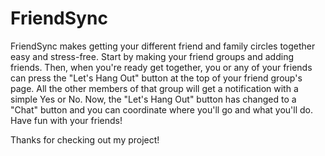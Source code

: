 # FriendSync

FriendSync makes getting your different friend and family circles together easy and stress-free. Start by making your friend groups and adding friends. Then, when you're ready get together, you or any of your friends can press the "Let's Hang Out" button at the top of your friend group's page. All the other members of that group will get a notification with a simple Yes or No. Now, the "Let's Hang Out" button has changed to a "Chat" button and you can coordinate where you'll go and what you'll do. Have fun with your friends!


Thanks for checking out my project!